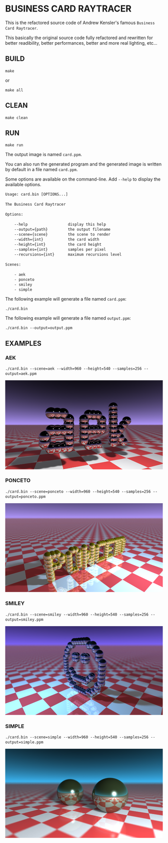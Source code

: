 # BUSINESS CARD RAYTRACER

This is the refactored source code of Andrew Kensler's famous `Business Card Raytracer`.

This basically the original source code fully refactored and rewritten for better readibility, better performances, better and more real lighting, etc...

## BUILD

```
make
```

or

```
make all
```

## CLEAN

```
make clean
```

## RUN

```
make run
```

The output image is named `card.ppm`.

You can also run the generated program and the generated image is written by default in a file named `card.ppm`.

Some options are available on the command-line. Add `--help` to display the available options.

```
Usage: card.bin [OPTIONS...]

The Business Card Raytracer

Options:

    --help                  display this help
    --output={path}         the output filename
    --scene={scene}         the scene to render
    --width={int}           the card width
    --height={int}          the card height
    --samples={int}         samples per pixel
    --recursions={int}      maximum recursions level

Scenes:

    - aek
    - ponceto
    - smiley
    - simple

```

The following example will generate a file named `card.ppm`:

```
./card.bin
```

The following example will generate a file named `output.ppm`:

```
./card.bin --output=output.ppm
```

## EXAMPLES

### AEK

```
./card.bin --scene=aek --width=960 --height=540 --samples=256 --output=aek.ppm
```

![aek](../../doc/aek-960x540.png)

### PONCETO

```
./card.bin --scene=ponceto --width=960 --height=540 --samples=256 --output=ponceto.ppm
```

![ponceto](../../doc/ponceto-960x540.png)

### SMILEY

```
./card.bin --scene=smiley --width=960 --height=540 --samples=256 --output=smiley.ppm
```

![smiley](../../doc/smiley-960x540.png)

### SIMPLE

```
./card.bin --scene=simple --width=960 --height=540 --samples=256 --output=simple.ppm
```

![simple](../../doc/simple-960x540.png)

